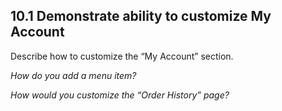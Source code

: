 ## 10.1 Demonstrate ability to customize My Account

Describe how to customize the “My Account” section. 

*How do you add a menu item?*

*How would you customize the “Order History” page?*
